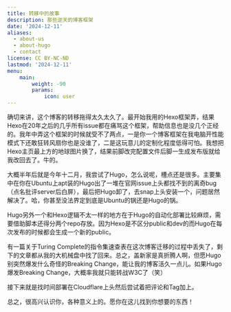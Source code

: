 ```yaml
---
title: 转移中的故事
description: 那些逆天的博客框架
date: '2024-12-11'
aliases:
  - about-us
  - about-hugo
  - contact
license: CC BY-NC-ND
lastmod: '2024-12-11'
menu:
    main: 
        weight: -90
        params:
            icon: user
---
```


确切来讲，这个博客的转移拖得太久太久了。最开始我用的Hexo框架弄，结果Hexo在20年之后的几乎所有issue都在痛骂这个框架，帮助信息也是没几个正经的。我年中弄这个框架的时候就受不了两点，一是你一个博客框架在我电脑开性能模式下还敢狂转风扇你也是没谁了，二是这玩意儿的定制化程度低得可怕。我想把Hexo主页最上方的地球图片换了，结果前脚改完配置文件后脚一生成发布版就给我改回去了。牛的。

大概半年后就是今年十二月，我尝试了Hugo，怎么说呢，槽点还是很多。主要集中在你在Ubuntu上apt装的Hugo出了一堆在官网issue上头都找不到的离奇bug（点名批评server后白屏），最后把Hugo卸了，去snap上头安装一个，问题居然解决了。哈，你甚至没法界定到底是Ubuntu的锅还是Hugo的锅。

Hugo另外一个和Hexo逻辑不太一样的地方在于Hugo的自动化部署比较麻烦，需要借助脚本还得分两个repo存放。因为Hexo是不区分public和dev的而Hugo在每次发布的时候都会生成一个新的public。

有一篇关于Turing Complete的指令集速查表在这次博客迁移的过程中丢失了，剩下的文章都从我的大机械盘中找了回来。总之，盖新家是真折腾人啊，但愿Hugo别突然爆发什么奇怪的Breaking Change，能让我的博客活久一点儿。如果Hugo爆发Breaking Change，大概率我就只能转战W3C了（笑）

接下来就是找时间部署在Cloudflare上头然后尝试着把评论和Tag加上。

总之，很高兴认识你，各种意义上的。愿你在这儿找到你想要的东西！